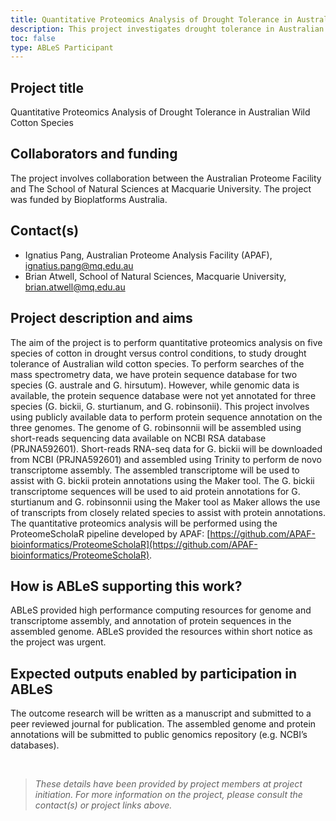 ```yaml
---
title: Quantitative Proteomics Analysis of Drought Tolerance in Australian Wild Cotton Species
description: This project investigates drought tolerance in Australian wild cotton species through quantitative proteomics analysis, comparing protein expression under drought and normal conditions. We will annotate protein sequences for three species using publicly available genomic and transcriptomic data, aiding our understanding of their drought response mechanisms.
toc: false
type: ABLeS Participant
---
```


## Project title

Quantitative Proteomics Analysis of Drought Tolerance in Australian Wild Cotton Species

## Collaborators and funding

The project involves collaboration between the Australian Proteome Facility and The School of Natural Sciences at Macquarie University. 
The project was funded by Bioplatforms Australia.

## Contact(s)

- Ignatius Pang, Australian Proteome Analysis Facility (APAF), <ignatius.pang@mq.edu.au>
- Brian Atwell, School of Natural Sciences, Macquarie University, <brian.atwell@mq.edu.au> 

## Project description and aims

The aim of the project is to perform quantitative proteomics analysis on five species of cotton in drought versus control conditions, to study drought tolerance of Australian wild cotton species. To perform searches of the mass spectrometry data, we have protein sequence database for two species (G. australe and G. hirsutum). However, while genomic data is available, the protein sequence database were not yet annotated for three species (G. bickii, G. sturtianum, and G. robinsonii). This project involves using publicly available data to perform protein sequence annotation on the three genomes. The genome of G. robinsonnii will be assembled using short-reads sequencing data available on NCBI RSA database (PRJNA592601). Short-reads RNA-seq data for G. bickii will be downloaded from NCBI (PRJNA592601) and assembled using Trinity to perform de novo transcriptome assembly. The assembled transcriptome will be used to assist with G. bickii protein annotations using the Maker tool. The G. bickii transcriptome sequences will be used to aid protein annotations for G. sturtianum and G. robinsonnii using the Maker tool as Maker allows the use of transcripts from closely related species to assist with protein annotations. The quantitative proteomics analysis will be performed using the ProteomeScholaR pipeline developed by APAF: [https://github.com/APAF-bioinformatics/ProteomeScholaR](https://github.com/APAF-bioinformatics/ProteomeScholaR).

## How is ABLeS supporting this work?

ABLeS provided high performance computing resources for genome and transcriptome assembly, and annotation of protein sequences in the assembled genome. ABLeS provided the resources within short notice as the project was urgent. 

## Expected outputs enabled by participation in ABLeS

The outcome research will be written as a manuscript and submitted to a peer reviewed journal for publication. The assembled genome and protein annotations will be submitted to public genomics repository (e.g. NCBI’s databases). 

<br/>

> _These details have been provided by project members at project initiation. For more information on the project, please consult the contact(s) or project links above._

